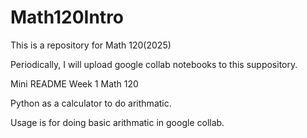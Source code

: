 # Math120Intro
This is a repository for Math 120(2025)

Periodically, I will upload google collab notebooks to this suppository.

Mini README
Week 1 Math 120

Python as a calculator to do arithmatic.

Usage is for doing basic arithmatic in google collab.
